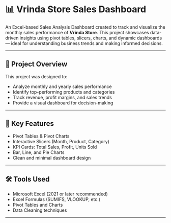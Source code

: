 # 📊 Vrinda Store Sales Dashboard

An Excel-based Sales Analysis Dashboard created to track and visualize the monthly sales performance of **Vrinda Store**. This project showcases data-driven insights using pivot tables, slicers, charts, and dynamic dashboards — ideal for understanding business trends and making informed decisions.

---

## 📝 Project Overview

This project was designed to:
- Analyze monthly and yearly sales performance
- Identify top-performing products and categories
- Track revenue, profit margins, and sales trends
- Provide a visual dashboard for decision-making


---

## 🔧 Key Features

- Pivot Tables & Pivot Charts  
- Interactive Slicers (Month, Product, Category)  
- KPI Cards: Total Sales, Profit, Units Sold  
- Bar, Line, and Pie Charts  
- Clean and minimal dashboard design

---

## 🛠️ Tools Used

- Microsoft Excel (2021 or later recommended)  
- Excel Formulas (SUMIFS, VLOOKUP, etc.)  
- Pivot Tables and Charts  
- Data Cleaning techniques

---




